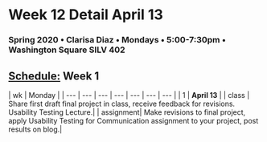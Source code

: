 # Week 12 Detail April 13

### Spring 2020 • Clarisa Diaz • Mondays • 5:00-7:30pm • Washington Square SILV 402

## [Schedule:](./) Week 1

| wk | Monday |
| --- | --- | --- | --- | --- | --- | --- |
| 1 | **April 13** |
| class | Share first draft final project in class, receive feedback for revisions. Usability Testing Lecture.| 
| assignment| Make revisions to final project, apply Usability Testing for Communication assignment to your project, post results on blog.|  

